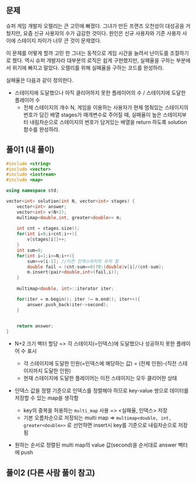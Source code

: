 ## 문제
슈퍼 게임 개발자 오렐리는 큰 고민에 빠졌다. 그녀가 만든 프랜즈 오천성이 대성공을 거뒀지만, 요즘 신규 사용자의 수가 급감한 것이다. 원인은 신규 사용자와 기존 사용자 사이에 스테이지 차이가 너무 큰 것이 문제였다.

이 문제를 어떻게 할까 고민 한 그녀는 동적으로 게임 시간을 늘려서 난이도를 조절하기로 했다. 역시 슈퍼 개발자라 대부분의 로직은 쉽게 구현했지만, 실패율을 구하는 부분에서 위기에 빠지고 말았다. 오렐리를 위해 실패율을 구하는 코드를 완성하라.

실패율은 다음과 같이 정의한다.
- 스테이지에 도달했으나 아직 클리어하지 못한 플레이어의 수 / 스테이지에 도달한 플레이어 수
  - 전체 스테이지의 개수 N, 게임을 이용하는 사용자가 현재 멈춰있는 스테이지의 번호가 담긴 배열 stages가 매개변수로 주어질 때, 실패율이 높은 스테이지부터 내림차순으로 스테이지의 번호가 담겨있는 배열을 return 하도록 solution 함수를 완성하라.

## 풀이1 (내 풀이)
```c++
#include <string>
#include <vector>
#include <iostream>
#include <map>

using namespace std;

vector<int> solution(int N, vector<int> stages) {
    vector<int> answer;
    vector<int> v(N+2);
    multimap<double,int, greater<double>> m;
    
    int cnt = stages.size();
    for(int i=0;i<cnt;i++){
        v[stages[i]]++;
    }
    int sum=0;
    for(int i=1;i<=N;i++){
        sum+=v[i-1]; //이전 인덱스까지의 유저 합
        double fail = (cnt-sum==0)?0:(double)v[i]/(cnt-sum);
        m.insert(pair<double,int>(fail,i));
    }
    
    multimap<double, int>::iterator iter;

    for(iter = m.begin(); iter != m.end(); iter++){
        answer.push_back(iter->second);
    }

    
    return answer;
}
```
- N+2 크기 벡터 할당 => 각 스테이지(=인덱스)에 도달했으나 성공하지 못한 플레이어 수 표시 
  - 각 스테이지에 도달한 인원(=인덱스에 해당하는 값) = (전체 인원)-(직전 스테이지까지 도달한 인원)
  - 현재 스테이지에 도달한 플레이어는 이전 스테이지는 모두 클리어한 상태

- 인덱스 값을 정렬 기준으로 인덱스를 정렬해야 하므로 key-value 쌍으로 데이터를 저장할 수 있는 map을 생각함
  - key의 중복을 허용하는 `multi_map` 사용 => <실패율, 인덱스> 저장
  - 기본 오름차순으로 저장되는 multi map => `multimap<double, int, greater<double>>` 로 선언하면 insert시 key를 기준으로 내림차순으로 저장됨
  
- 원하는 순서로 정렬된 multi map의 value 값(second)을 순서대로 answer 벡터에 push 

## 풀이2 (다른 사람 풀이 참고)
